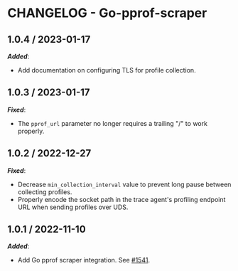 # CHANGELOG - Go-pprof-scraper

## 1.0.4 / 2023-01-17

***Added***: 

* Add documentation on configuring TLS for profile collection.


## 1.0.3 / 2023-01-17

***Fixed***: 

* The `pprof_url` parameter no longer requires a trailing "/" to work properly.


## 1.0.2 / 2022-12-27

***Fixed***: 

* Decrease `min_collection_interval` value to prevent long pause between collecting profiles.
* Properly encode the socket path in the trace agent's profiling endpoint URL when sending profiles over UDS.


## 1.0.1 / 2022-11-10

***Added***: 

* Add Go pprof scraper integration. See [#1541](https://github.com/DataDog/integrations-extras/pull/1541).

